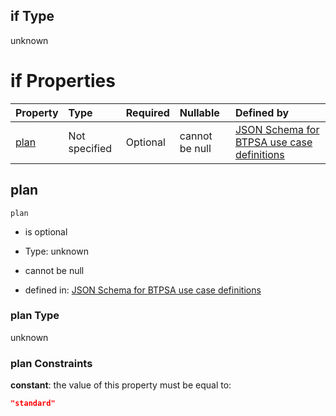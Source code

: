 ## if Type

unknown

# if Properties

| Property      | Type          | Required | Nullable       | Defined by                                                                                                                                                                                                                                  |
| :------------ | :------------ | :------- | :------------- | :------------------------------------------------------------------------------------------------------------------------------------------------------------------------------------------------------------------------------------------ |
| [plan](#plan) | Not specified | Optional | cannot be null | [JSON Schema for BTPSA use case definitions](btpsa-usecase-properties-services-items-allof-1-then-allof-37-then-allof-1-if-properties-plan.md "undefined#/properties/services/items/allOf/1/then/allOf/37/then/allOf/1/if/properties/plan") |

## plan



`plan`

*   is optional

*   Type: unknown

*   cannot be null

*   defined in: [JSON Schema for BTPSA use case definitions](btpsa-usecase-properties-services-items-allof-1-then-allof-37-then-allof-1-if-properties-plan.md "undefined#/properties/services/items/allOf/1/then/allOf/37/then/allOf/1/if/properties/plan")

### plan Type

unknown

### plan Constraints

**constant**: the value of this property must be equal to:

```json
"standard"
```
